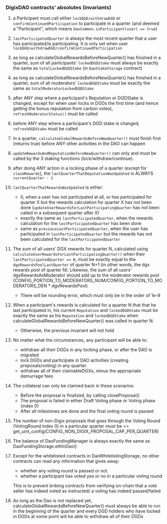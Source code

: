 ### DigixDAO contracts' absolutes (invariants)

1. a Participant must call either `lockDGD/withdrawDGD` or `confirmContinuedParticipation` to participate in a quarter (and deemed a "Participant", which means `DaoCommon.isParticipant(user) == true`)

1. `lastParticipatedQuarter` is always the most recent quarter that a user has participated/is participating. It is only set when user `lockDGD/withdrawDGD/confirmContinuedParticipation`

1. as long as calculateGlobalRewardsBeforeNewQuarter() has finished in a quarter, sum of all participants' `lockedDGDStake` must always be exactly the same as `totalLockedDGDStake` (in `DaoStakeStorage` contract)

1. as long as calculateGlobalRewardsBeforeNewQuarter() has finished in a quarter, sum of all moderators' `lockedDGDStake` must be exactly the same as `totalModeratorLockedDGDStake`

1. after ANY step where a participant's Reputation or DGDStake is changed, except for when user locks in DGDs the first time (and hence getting the bonus reputation from carbon votes), `refreshModeratorStatus()` must be called

1. before ANY step where a participant's DGD stake is changed, `refreshDGDStake` must be called

1. In a quarter, `calculateGlobalRewardsBeforeNewQuarter()` must finish first (returns true) before ANY other activities in the DAO can happen

1. `updateRewardsAndReputationBeforeNewQuarter()` can only and must be called by the 3 staking functions (lock/withdraw/continue).

1. after doing ANY action in a locking phase of a quarter (except for `claimRewards`), the `lastQuarterThatReputationWasUpdated` is ALWAYS `currentQuarter - 1`

1. `lastQuarterThatRewardsWasUpdated` is either:
    * 0, when a user has not participated at all, or has participated for quarter X but the rewards calculation for quarter X has not been done (`updateUserRewardsForLastParticipatingQuarter` has not been called in a subsequent quarter after X)
    * exactly the same as `lastParticipatedQuarter`, when the rewards calculation for the `lastParticipatedQuarter` has been done
    * same as `previousLastParticipatedQuarter`, when the user has participated in `lastParticipatedQuarter` but the rewards has not been calculated for the `lastParticipatedQuarter`

1. The sum of all users' DGX rewards for quarter N, calculated using `calculateUserRewardsForLastParticipatingQuarter()` when their `lastParticipatedQuarter == N`, must be exactly equal to the `dgxRewardsPoolLastQuarter` of quarter N+1 (in other words, the dgx rewards pool of quarter N). Likewise, the sum of all users' dgxRewardsAsModerator should add up to the
moderator rewards pool (CONFIG_PORTION_TO_MODERATORS_NUM/CONFIG_PORTION_TO_MODERATORS_DEN * dgxRewardsPool)
    * There will be rounding error, which must only be in the order of 1e-9


1. When a participant's rewards is calculated for a quarter N that that he last participated in, his current `Reputation` and `lockedDGDStake` must be exactly the same as his `Reputation` and `lockedDGDStake` when calculateGlobalRewardsBeforeNewQuarter() was called in quarter N.
    * Otherwise, the previous invariant will not hold

1. No matter what the circumstances, any participant will be able to:
    - withdraw all their DGDs in any locking phase, or after the DAO is migrated
    - lock DGDs and participate in DAO activities (creating proposals/voting) in any quarter.
    - withdraw all of their claimableDGXs, minus the appropriate demurrage fees

1. The collateral can only be claimed back in these scenarios:
    * Before the proposal is finalized, by calling closeProposal()
    * The proposal is failed in either Draft Voting phase or Voting phase (index 0)
    * After all milestones are done and the final voting round is passed

1. The number of non-Digix proposals that goes through the Voting Round (VotingRound index 0) in a particular quarter must be <= get_uint_config(CONFIG_NON_DIGIX_PROPOSAL_CAP_PER_QUARTER)

1. The balance of DaoFundingManager is always exactly the same as DaoFundingStorage.ethInDao()

1. Except for the whitelisted contracts in DaoWhitelistingStorage, no other contracts can read any information that gives away:
    * whether any voting round is passed or not.
    * whether a participant has voted yes or no in a particular voting round

    This is to prevent bribing contracts from verifying on-chain that a vote seller has indeed voted as instructed/ a voting has indeed passed/failed

1. As long as the Dao is not replaced yet, calculateGlobalRewardsBeforeNewQuarter() must always be able to run in the beginning of the quarter and every DGD holders who have locked in DGDs at some point will be able to withdraw all of their DGDs
